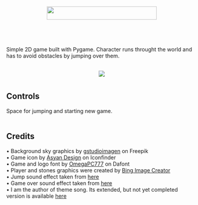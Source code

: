 <br/>

<div align="center">
  <p>
    <img src="https://imgur.com/txsb3Hl.png" width="290" height="35"/>
  </p>
</div>

<br/>

# 

<div>Simple 2D game built with Pygame. Character runs throught the world and has to avoid obstacles by jumping over them.</div>

<br/>

<div align="center">
  <p>
    <img src="https://imgur.com/0d3fz2v.gif"/>
  </p>
</div>

# 

## Controls
<div>Space for jumping and starting new game.</div>

<br/>


## Credits

<div>• Background sky graphics by <a href="https://www.freepik.com/free-vector/wanderlust-travel-landscapes_5667591.htm#query=pixel%20sky%20background&position=11&from_view=keyword&track=ais">gstudioimagen</a> on Freepik</div>
<div>• Game icon by <a href="https://www.iconfinder.com/ismailabdurrasyid">Asyan Design</a> on Iconfinder</div>
<div>• Game and logo font by <a href="https://www.dafont.com/omegapc777.d6598">OmegaPC777</a> on Dafont</div>
<div>• Player and stones graphics were created by <a href="https://www.bing.com/create">Bing Image Creator</a></div>
<div>• Jump sound effect taken from <a href="https://www.youtube.com/watch?v=QmCfnTtM7vU">here</a></div>
<div>• Game over sound effect taken from <a href="https://www.youtube.com/watch?v=bug1b0fQS8Y">here</a></div>
<div>• I am the author of theme song. Its extended, but not yet completed version is available <a href="https://soundcloud.com/wojciech-micha-bartoszek/equilibrium">here</a></div>